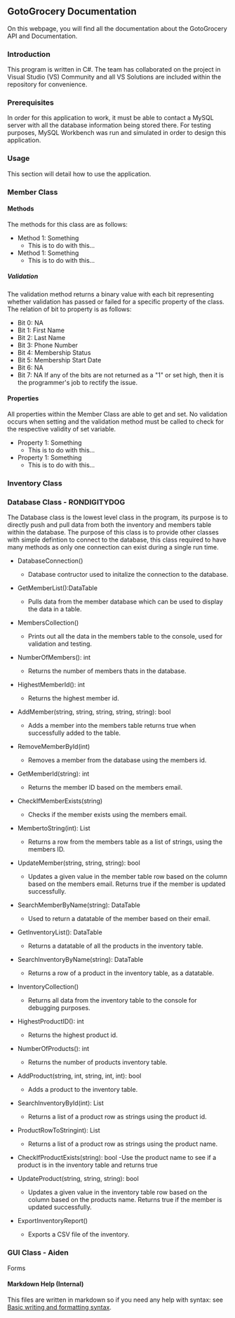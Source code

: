 ## GotoGrocery Documentation

On this webpage, you will find all the documentation about the GotoGrocery API and Documentation.

### Introduction
This program is written in C#. The team has collaborated on the project in Visual Studio (VS) Community and all VS Solutions are included within the repository for convenience.

### Prerequisites
In order for this application to work, it must be able to contact a MySQL server with all the database information being stored there. For testing purposes, MySQL Workbench was run and simulated in order to design this application. 

### Usage
This section will detail how to use the application.

### Member Class
#### Methods
The methods for this class are as follows:
- Method 1: Something
  - This is to do with this...
- Method 1: Something
  - This is to do with this...
##### Validation
The validation method returns a binary value with each bit representing whether validation has passed or failed for a specific property of the class. The relation of bit to property is as follows:
- Bit 0: NA
- Bit 1: First Name
- Bit 2: Last Name
- Bit 3: Phone Number
- Bit 4: Membership Status
- Bit 5: Membership Start Date
- Bit 6: NA
- Bit 7: NA
If any of the bits are not returned as a "1" or set high, then it is the programmer's job to rectify the issue. 

#### Properties
All properties within the Member Class are able to get and set. No validation occurs when setting and the validation method must be called to check for the respective validity of set variable.
- Property 1: Something
  - This is to do with this...
- Property 1: Something
  - This is to do with this...
### Inventory Class

### Database Class - RONDIGITYDOG
The Database class is the lowest level class in the program, its purpose is to directly push and pull data from both the inventory and members table within the database. The purpose of this class is to provide other classes with simple defintion to connect to the database, this class required to have many methods as only one connection can exist during a single run time.

- DatabaseConnection()
  - Database contructor used to initalize the connection to the database.

- GetMemberList():DataTable
  - Pulls data from the member database which can be used to display the data in a table.

- MembersCollection()
  - Prints out all the data in the members table to the console, used for validation and testing.

- NumberOfMembers(): int
  - Returns the number of members thats in the database.

- HighestMemberId(): int
  - Returns the highest member id.

- AddMember(string, string, string, string, string): bool
  - Adds a member into the members table returns true when successfully added to the table.

- RemoveMemberById(int)
  - Removes a member from the database using the members id.

- GetMemberId(string): int
  - Returns the member ID based on the members email.

- CheckIfMemberExists(string)
  - Checks if the member exists using the members email.

- MembertoString(int): List<string>
  - Returns a row from the members table as a list of strings, using the members ID.
  
- UpdateMember(string, string, string): bool
  - Updates a given value in the member table row based on the column based on the members email. Returns true if the member is updated successfully.
  
- SearchMemberByName(string): DataTable
  - Used to return a datatable of the member based on their email.
  
- GetInventoryList(): DataTable
  - Returns a datatable of all the products in the inventory table.
  
- SearchInventoryByName(string): DataTable
  - Returns a row of a product in the inventory table, as a datatable.
  
- InventoryCollection()
  - Returns all data from the inventory table to the console for debugging purposes.
  
- HighestProductID(): int
  - Returns the highest product id.
 
- NumberOfProducts(): int
  - Returns the number of products inventory table.
  
- AddProduct(string, int, string, int, int): bool
  - Adds a product to the inventory table.
  
- SearchInventoryById(int): List<string>
  - Returns a list of a product row as strings using the product id.
  
- ProductRowToStringint): List<string>
  - Returns a list of a product row as strings using the product name.
  
- CheckIfProductExists(string): bool
  -Use the product name to see if a product is in the inventory table and returns true
  
- UpdateProduct(string, string, string): bool
  - Updates a given value in the inventory table row based on the column based on the products name. Returns true if the member is updated successfully.
 
- ExportInventoryReport()
  - Exports a CSV file of the inventory.
  


### GUI Class - Aiden
Forms

#### Markdown Help (Internal)
This files are written in markdown so if you need any help with syntax: see [Basic writing and formatting syntax](https://docs.github.com/en/github/writing-on-github/getting-started-with-writing-and-formatting-on-github/basic-writing-and-formatting-syntax).
